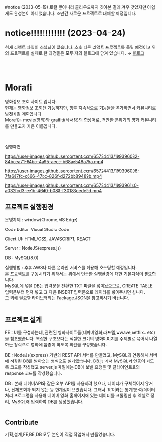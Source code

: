 #notice (2023-05-19) 
로컬 뿐아니라 클라우드까지 찾아본 결과 겨우 찾았지만 아쉽게도 완성본이 아니었습니다. 조만간 새로운 프로젝트로 대체할 예정입니다.

# notice!!!!!!!!!!!! (2023-04-24)
현재 리액트 파일이 소실되어 없습니다. 추후 다른 리액트 프로젝트를 올릴 예정이고 위의 프로젝트를 실제로 한 과정들은 모두 저의 블로그에 담겨 있습니다. →
<a href="https://jackerbell.github.io/portfolio/Portfolio01/" target="_blank">블로그</a>

<br/>
<br/>

# Morafi

영화정보 조회 사이트 입니다. <br>
현재는 영화정보 조회만 가능하지만, 향후 지속적으로 기능들을 추가하면서 커뮤니티로 발전시킬 계획입니다.<br>
Morafi는 movie(영화)와 graffiti(낙서장)의 합성어로, 편안한 분위기의 영화 커뮤니티를 만들고자 지은 이름입니다.<br><br><br>

실행화면 <br>

https://user-images.githubusercontent.com/65724413/199396032-84bdea71-64bc-4a95-aece-b68ae548a75a.mp4

https://user-images.githubusercontent.com/65724413/199396096-7fa687fc-c666-47bc-826f-d272bb89489b.mp4

https://user-images.githubusercontent.com/65724413/199396140-a032fcd3-ee1b-46d0-b088-f30183cede9d.mp4

## 프로젝트 실행환경

운영체제 : window(Chrome,MS Edge)<br>

Code Editor: Visual Studio Code<br>

Client UI: HTML/CSS, JAVASCRIPT, REACT <br>

Server : NodeJS(express.js)<br>

DB : MySQL(8.0)<br>

실행방법 : 추후 AWS나 다른 온라인 서비스를 이용해 호스팅할 예정입니다. <br>
          본 프로젝트를 구동시키기 위해서는 위에서 언급한 실행환경에 대한 기본지식이 필요합니다. <br>
          MySQL에 넣을 DB는 입력문을 전환한 TXT 파일을 넣어놨으므로, CREATE TABLE 입력문부터 먼저 넣고 그 다음 INSERT 입력문으로 데이터를 넣어주시면 됩니다.<br>
          그 외에 필요한 라이브러리는 Package.JSON을 참고하시기 바랍니다.   <br><br>

## 프로젝트 설계

FE : UI를 구성하는데, 관련된 영화사이트들(네이버영화,라프텔,wwave,netflix.. etc)을 참조했습니다.
     복잡한 구조보다는 적절한 크기의 영화이미지를 주제별로 묶어서 나열하는 형식으로 영화에 집중이 되도록 화면을 구성했습니다. 

BE : NodeJs(express) 기반의 REST API 서버를 만들었고, MySQL과 연동해서 서버에 저장된 DB를 받아오는 형식으로 설계했습니다. 
     DB.js 에서 MySQL과 연동이 되도록 코드를 작성했고 server.js 파일에는 DB에 보낼 요청문 및 클라이언트로의 response 코드를 작성했습니다. 

DB : 본래 네이버API와 같은 외부 API를 사용하려 했으나, 데이터가 구체적이지 않거나, 전체조회가 되지 않는 등 한계점이 보였습니다. 
     그래서 'R'이라는 통계/분석/데이터처리 프로그램을 사용해 네이버 영화 홈페이지에 있는 데이터를 크롤링한 후 엑셀로 정리, MySQL에 입력하여 DB를 생성했습니다. <br><br>


## Contribute

기획,설계,FE,BE,DB 모두 본인이 직접 작업해서 만들었습니다. <br>

